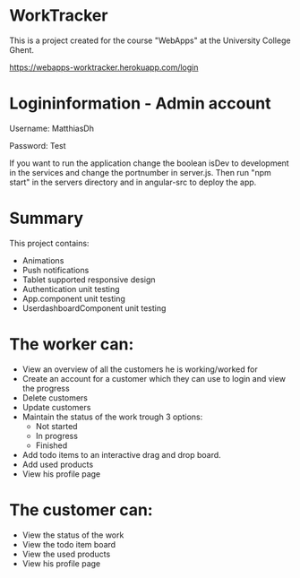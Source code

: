 WorkTracker
================
This is a project created for the course "WebApps" at the University College Ghent.

https://webapps-worktracker.herokuapp.com/login

Logininformation - Admin account
================
Username: MatthiasDh

Password: Test

If you want to run the application change the boolean isDev to development in the services and change the portnumber in server.js. Then run "npm start" in the servers directory and in angular-src to deploy the app.


Summary
================
This project contains:
  - Animations
  - Push notifications
  - Tablet supported responsive design
  - Authentication unit testing
  - App.component unit testing
  - UserdashboardComponent unit testing
  
The worker can:
================
  - View an overview of all the customers he is working/worked for
  - Create an account for a customer which they can use to login and view the progress
  - Delete customers
  - Update customers
  - Maintain the status of the work trough 3 options:
    - Not started
    - In progress
    - Finished
  - Add todo items to an interactive drag and drop board.
  - Add used products
  - View his profile page
  
The customer can:
================
  - View the status of the work
  - View the todo item board
  - View the used products
  - View his profile page
  
  
